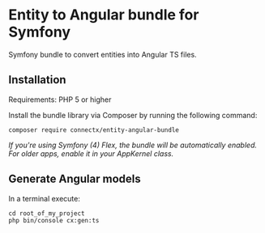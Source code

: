 # Entity to Angular bundle for Symfony
Symfony bundle to convert entities into Angular TS files.

## Installation
Requirements: PHP 5 or higher

Install the bundle library via Composer by running the following command:
```
composer require connectx/entity-angular-bundle
```

*If you're using Symfony (4) Flex, the bundle will be automatically enabled. For older apps, enable it in your AppKernel class.*

## Generate Angular models
In a terminal execute:
```
cd root_of_my_project
php bin/console cx:gen:ts
```


